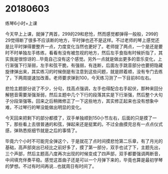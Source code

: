# 20180603

练琴6小时+上课

今天早上上课，就弹了两首，299的29和悲怆，然而感觉都弹得一般般，299的29觉得断了很多不应该断的地方，平时弹也还不是这样。不过老师的琴上感觉还是比平时弹得要整齐一点，力度变化当然也更好了。老师提了两点，一个是还是要时不时单独左手练练，看看有没有被忽视的地方，然后左手食指有时候折指了，其实我是很惊讶的...毕竟自己没有这个感觉。另外一点就是做出更多的音乐变化，上行渐强下行渐弱，左手和弦干脆，有强弱，有连断，后面左手跳音部分也要把隐藏旋律弹出来，其实练习的时候倒是有注意到这些问题，就是顾着顺，没有专门去练了，下两周提速加改善。老师要求弹到100，今天练习测了一下目前80左右。

悲怆主题部分说了不少，分句，找高点强调，左手也得配合右手起伏，那种来回分解琶音需要渐强渐弱，然后主题中几个下行的段落其实是下行渐强，然后整个大句子分段渐强等。回来之后稍微修正了一下这些地方，其实修正起来也没有想象中难，不过琴行的琴没能做出明显的变化。

今天回来把剩下的部分都摸了，双手单独顺到150小节左右，后面的只是摸了一下，那些看上去很普通的和弦，弹起来还是挺累的。不过全曲摸完总有一点点仪式感，弹熟悉抠细节就是之后的事情了。

毕竟六个小时不可能完全弹这个，于是就花了点时间摸悲怆第二乐章，有了月光的基础，高声部突出已经比之前好多了，摸了第一部分，双手也试了下，主题先出，三个声部，然后主题高八度再次出现的时候变成了四声部，双手都要强调两断音，中间填充伴奏平稳。感觉这首曲子还是可以一个月弹下来的，毕竟也算是最初学琴的梦想。不过有时间再说...也就周日有时间了。
